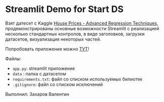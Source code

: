 # Streamlit Demo for Start DS

Взят датесет с Kaggle [House Prices - Advanced Regression Techniques](https://www.kaggle.com/competitions/house-prices-advanced-regression-techniques/), продемонстрированы основные возможности Streamlit с реализацией несколько стандартных контролов, в виде заголовков, загрузки датасетов, визуализация некоторых частей.

Попробовать приложение можно [ТУТ](https://appkaggle-xaqx8ssknixgqgew7v9wgq.streamlit.app/)!

Файлы:

- `app.py`: streamlit приложение
- `data` : папка с датасетом
- `requirements.txt`:  файл со списком используемых билиотек
- `.gitignore`:  файл со списком исключений

Выполнил: Захаров Валентин
